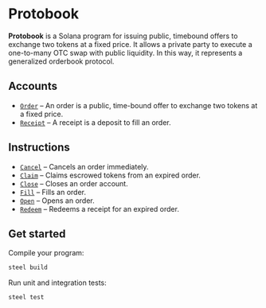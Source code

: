 # Protobook

**Protobook** is a Solana program for issuing public, timebound offers to exchange two tokens at a fixed price. It allows a private party to execute a one-to-many OTC swap with public liquidity. In this way, it represents a generalized orderbook protocol.

## Accounts
- [`Order`](api/src/state/order.rs) – An order is a public, time-bound offer to exchange two tokens at a fixed price.
- [`Receipt`](api/src/state/receipt.rs) – A receipt is a deposit to fill an order.

## Instructions
- [`Cancel`](program/src/cancel.rs) – Cancels an order immediately.
- [`Claim`](program/src/claim.rs) – Claims escrowed tokens from an expired order.
- [`Close`](program/src/close.rs) – Closes an order account.
- [`Fill`](program/src/fill.rs) – Fills an order.
- [`Open`](program/src/open.rs) – Opens an order.
- [`Redeem`](program/src/redeem.rs) – Redeems a receipt for an expired order.

## Get started

Compile your program:
```sh
steel build
```

Run unit and integration tests:
```sh
steel test
```
